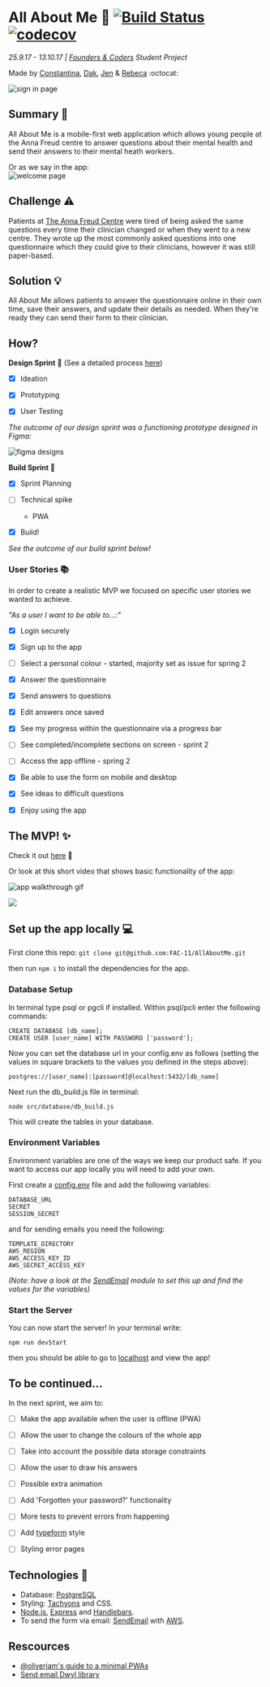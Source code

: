 # All About Me :muscle: [![Build Status](https://travis-ci.org/FAC-11/AllAboutMe.svg?branch=master)](https://travis-ci.org/FAC-11/AllAboutMe) [![codecov](https://codecov.io/gh/FAC-11/AllAboutMe/branch/master/graph/badge.svg)](https://codecov.io/gh/FAC-11/AllAboutMe)

_*25.9.17 - 13.10.17 | [Founders & Coders](https://foundersandcoders.com/) Student Project*_


Made by [Constantina](https://github.com/polyccon), [Dak](https://github.com/dangerdak), [Jen](https://github.com/Jen-Harris) & [Rebeca](https://github.com/rebecacalvoquintero) :octocat:


![sign in page](https://i.imgur.com/emJvg9x.jpg)  




## Summary :pencil: 
All About Me is a mobile-first web application which allows young people at the Anna Freud centre to answer questions about their mental health and send their answers to their mental heath workers.

Or as we say in the app:  
![welcome page](https://i.imgur.com/WLLc2sv.png)


## Challenge :warning: 
Patients at [The Anna Freud Centre](http://www.annafreud.org/) were tired of being asked the same questions every time their clinician changed or when they went to a new centre. They wrote up the most commonly asked questions into one questionnaire which they could give to their clinicians, however it was still paper-based.

## Solution :bulb: 
All About Me allows patients to answer the questionnaire online in their own time, save their answers, and update their details as needed. When they're ready they can send their form to their clinician.


## How?
__Design Sprint__ :art: (See a detailed process [here](https://github.com/FAC-11/AllAboutMe/blob/master/designsprint.md))

- [x] Ideation

- [x] Prototyping

- [x] User Testing

*_The outcome of our design sprint was a functioning prototype designed in Figma:_*

![figma designs](https://i.imgur.com/Cg6iIlb.png)



__Build Sprint :wrench:__

- [x] Sprint Planning

- [ ] Technical spike
  * PWA

- [x] Build!

*_See the outcome of our build sprint below!_*

### User Stories :books:
In order to create a realistic MVP we focused on specific user stories we wanted to achieve.

_*"As a user I want to be able to...:"*_
- [x] Login securely
- [x] Sign up to the app
- [ ] Select a personal colour - started, majority set as issue for spring 2
- [x] Answer the questionnaire
- [x] Send answers to questions
- [x] Edit answers once saved
- [x] See my progress within the questionnaire via a progress bar
- [ ] See completed/incomplete sections on screen - sprint 2 
- [ ] Access the app offline - spring 2
- [x] Be able to use the form on mobile and desktop
- [x] See ideas to difficult questions
- [x] Enjoy using the app


## The MVP! :sparkles:

Check it out [here](https://allaboutme-annafreud.herokuapp.com/) :eyes: 

Or look at this short video that shows basic functionality of the app:  

![app walkthrough gif](https://i.imgur.com/Ibg2ykx.gif)  

![](https://files.gitter.im/foundersandcoders/AllAboutMe/3bB8/image.png)
## Set up the app locally :computer: 

First clone this repo:
`git clone git@github.com:FAC-11/AllAboutMe.git`

then run `npm i` to install the dependencies for the app.

### Database Setup

In terminal type psql or pgcli if installed. Within psql/pcli enter the following commands:

```
CREATE DATABASE [db_name];  
CREATE USER [user_name] WITH PASSWORD ['password'];
```

Now you can set the database url in your config.env as follows (setting the values in square brackets to the values you defined in the steps above):

```postgres://[user_name]:[password]@localhost:5432/[db_name]```

Next run the db_build.js file in terminal: 

```node src/database/db_build.js```

This will create the tables in your database.

### Environment Variables 
Environment variables are one of the ways we keep our product safe. If you want to access our app locally you will need to add your own.

First create a [config.env](https://github.com/dwyl/env2#create-a-env-file) file and add the following variables:
```
DATABASE_URL
SECRET
SESSION_SECRET
```

and for sending emails you need the following:

```
TEMPLATE_DIRECTORY
AWS_REGION
AWS_ACCESS_KEY_ID
AWS_SECRET_ACCESS_KEY
```

*_(Note: have a look at the [SendEmail](https://www.npmjs.com/package/sendemail) module to set this up and find the values for the variables)_*

### Start the Server

You can now start the server! In your terminal write: 

`npm run devStart`

then you should be able to go to [localhost](http://localhost:4001/) and view the app!

## To be continued...

In the next sprint, we aim to:

- [ ] Make the app available when the user is offline (PWA)
- [ ] Allow the user to change the colours of the whole app
- [ ] Take into account the possible data storage constraints
- [ ] Allow the user to draw his answers
- [ ] Possible extra animation
- [ ] Add 'Forgotten your password?' functionality
- [ ] More tests to prevent errors from happening
- [ ] Add [typeform](https://www.typeform.com/#home-examples) style
- [ ] Styling error pages


## Technologies :floppy_disk: 
 * Database: [PostgreSQL](https://www.postgresql.org/)
 * Styling: [Tachyons](http://tachyons.io/) and CSS.
 * [Node.js](https://nodejs.org/en/), [Express](https://expressjs.com/) and [Handlebars](http://handlebarsjs.com/).
 * To send the form via email: [SendEmail](https://www.npmjs.com/package/sendemail) with [AWS](https://aws.amazon.com/ses/getting-started/).

## Rescources
* [@oliverjam's guide to a minimal PWAs](https://github.com/oliverjam/minimal-pwa)
* [Send email Dwyl library](https://github.com/dwyl/sendemail)
